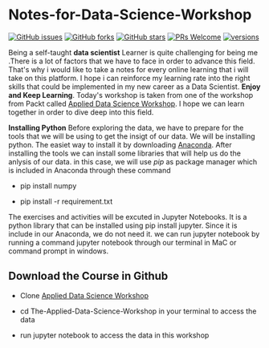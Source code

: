 # Notes-for-Data-Science-Workshop
[![GitHub issues](https://img.shields.io/github/issues/PacktWorkshops/The-Applied-Data-Science-Workshop.svg)](https://github.com/PacktWorkshops/The-Applied-Data-Science-Workshop/issues)
[![GitHub forks](https://img.shields.io/github/forks/PacktWorkshops/The-Applied-Data-Science-Workshop.svg)](https://github.com/PacktWorkshops/The-Applied-Data-Science-Workshop/network)
[![GitHub stars](https://img.shields.io/github/stars/PacktWorkshops/The-Applied-Data-Science-Workshop.svg)](https://github.com/PacktWorkshops/The-Applied-Data-Science-Workshop/stargazers)
[![PRs Welcome](https://img.shields.io/badge/PRs-welcome-brightgreen.svg)](https://github.com/PacktWorkshops/The-Applied-Data-Science-Workshop/pulls)
[![versions](https://img.shields.io/pypi/pyversions/pybadges.svg)](https://www.python.org/downloads/)

Being a self-taught **data scientist** Learner is quite challenging for being me .There is a lot of factors that we have to face in order to advance this field. That's why i would like to take a notes for every online learning that i will take on this platform. I hope i can reinforce my learning rate into the right skills that could be implemented in my new career as a Data Scientist. **Enjoy and Keep Learning**. Today's workshop is taken from one of the workshop from Packt called [Applied Data Science Workshop](https://courses.packtpub.com/collections?page=3). I hope we can learn together in order to dive deep into this field. 

**Installing Python**
Before exploring the data, we have to prepare for the tools that we will be using to get the insigt of our data. We will be installing python. The easiet way to install it by downloading [Anaconda](https://www.anaconda.com/). After installing the tools we can install some libraries that will help us do the anlysis of our data. in this case, we will use *pip* as package manager which is included in Anaconda through these command
- pip install numpy
+ pip install -r requirement.txt

The exercises and activities will be excuted in Jupyter Notebooks. It is a python library that can be installed using pip install jupyter. Since it is include in our Anaconda, we do not need it. we can run jupyter notebook by running a command jupyter notebook through our terminal in MaC or command prompt in windows. 

## Download the Course in Github
- Clone [Applied Data Science Workshop](https://github.com/PacktWorkshops/The-Applied-Data-Science-Workshop)
+ cd The-Applied-Data-Science-Workshop in your terminal to access the data
- run jupyter notebook to access the data in this workshop
